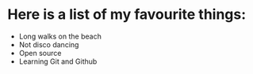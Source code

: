 # Here is a list of my favourite things:
- Long walks on the beach
- Not disco dancing
- Open source
- Learning Git and Github
